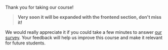 Thank you for taking our course! 

> **Very soon it will be expanded with the frontend section, don't miss it!**

We would really appreciate it if you could take a few minutes to answer [our survey](https://surveys.jetbrains.com/s3/course-feedback-fullstack-javascript). 
Your feedback will help us improve this course and make it relevant for future students.